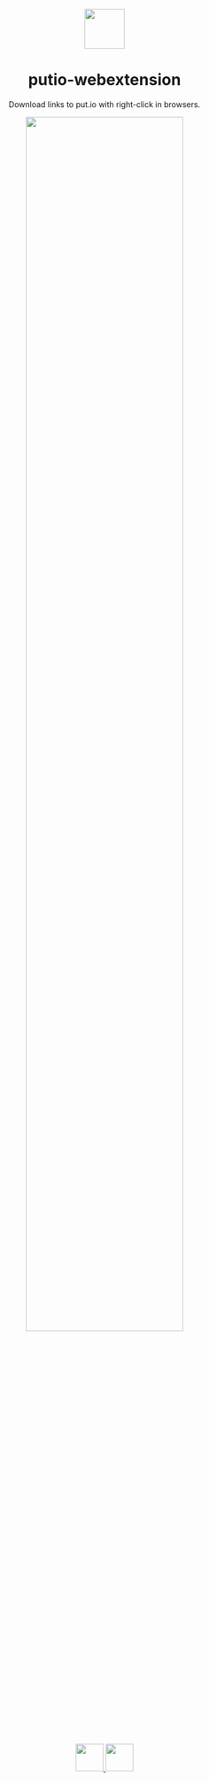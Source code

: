 <div align="center">
   <p>
      <img src="https://static.put.io/images/putio-boncuk.png" width="72">
   </p>
   <h1>putio-webextension</h1>
   <p>
      Download links to put.io with right-click in browsers.
   </p>
  
  <img src="./screenshots/usage.gif" width="75%"><br>
  
   <p>
      <a href="https://chrome.google.com/webstore/detail/putio/gmlaklldebhgnhfoppklejnjcmndcehf">
      <img src="https://static.put.io/images/store-badges/chrome.png" height="50px" width="auto">
      </a>
      <a href="https://addons.mozilla.org/en-US/firefox/addon/put-io">
      <img src="https://static.put.io/images/store-badges/firefox.png" height="50px" width="auto">
      </a>
   </p>
</div>
